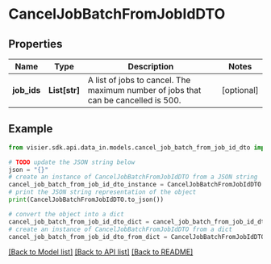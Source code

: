 # CancelJobBatchFromJobIdDTO


## Properties

Name | Type | Description | Notes
------------ | ------------- | ------------- | -------------
**job_ids** | **List[str]** | A list of jobs to cancel. The maximum number of jobs that can be cancelled is 500. | [optional] 

## Example

```python
from visier.sdk.api.data_in.models.cancel_job_batch_from_job_id_dto import CancelJobBatchFromJobIdDTO

# TODO update the JSON string below
json = "{}"
# create an instance of CancelJobBatchFromJobIdDTO from a JSON string
cancel_job_batch_from_job_id_dto_instance = CancelJobBatchFromJobIdDTO.from_json(json)
# print the JSON string representation of the object
print(CancelJobBatchFromJobIdDTO.to_json())

# convert the object into a dict
cancel_job_batch_from_job_id_dto_dict = cancel_job_batch_from_job_id_dto_instance.to_dict()
# create an instance of CancelJobBatchFromJobIdDTO from a dict
cancel_job_batch_from_job_id_dto_from_dict = CancelJobBatchFromJobIdDTO.from_dict(cancel_job_batch_from_job_id_dto_dict)
```
[[Back to Model list]](../README.md#documentation-for-models) [[Back to API list]](../README.md#documentation-for-api-endpoints) [[Back to README]](../README.md)



